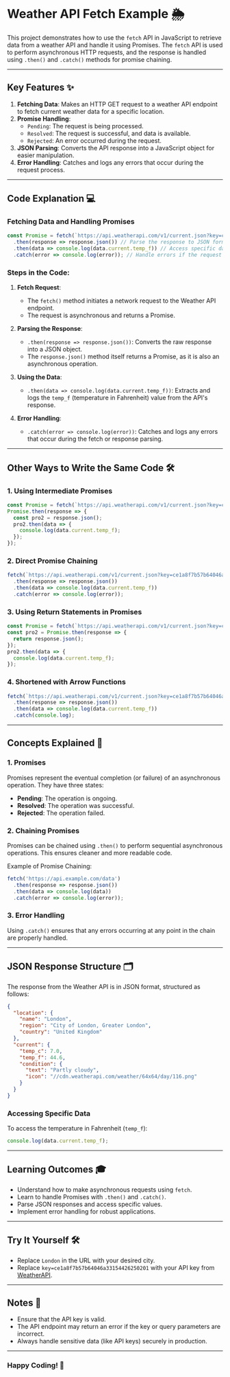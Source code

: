 # Weather API Fetch Example 🌦️

This project demonstrates how to use the `fetch` API in JavaScript to retrieve data from a weather API and handle it using Promises. 
The `fetch` API is used to perform asynchronous HTTP requests, and the response is handled using `.then()` and `.catch()` methods for promise chaining.

---

## Key Features ✨

1. **Fetching Data**: Makes an HTTP GET request to a weather API endpoint to fetch current weather data for a specific location.
2. **Promise Handling**:
   - `Pending`: The request is being processed.
   - `Resolved`: The request is successful, and data is available.
   - `Rejected`: An error occurred during the request.
3. **JSON Parsing**: Converts the API response into a JavaScript object for easier manipulation.
4. **Error Handling**: Catches and logs any errors that occur during the request process.

---

## Code Explanation 💻

### Fetching Data and Handling Promises

```javascript
const Promise = fetch(`https://api.weatherapi.com/v1/current.json?key=ce1a8f7b57b64046a33154426250201&q=London&aqi=no`)
  .then(response => response.json()) // Parse the response to JSON format
  .then(data => console.log(data.current.temp_f)) // Access specific data (temperature in Fahrenheit)
  .catch(error => console.log(error)); // Handle errors if the request fails
```

### Steps in the Code:

1. **Fetch Request**:
   - The `fetch()` method initiates a network request to the Weather API endpoint.
   - The request is asynchronous and returns a Promise.

2. **Parsing the Response**:
   - `.then(response => response.json())`: Converts the raw response into a JSON object.
   - The `response.json()` method itself returns a Promise, as it is also an asynchronous operation.

3. **Using the Data**:
   - `.then(data => console.log(data.current.temp_f))`: Extracts and logs the `temp_f` (temperature in Fahrenheit) value from the API's response.

4. **Error Handling**:
   - `.catch(error => console.log(error))`: Catches and logs any errors that occur during the fetch or response parsing.

---

## Other Ways to Write the Same Code 🛠️

### 1. Using Intermediate Promises
```javascript
const Promise = fetch(`https://api.weatherapi.com/v1/current.json?key=ce1a8f7b57b64046a33154426250201&q=London&aqi=no`);
Promise.then(response => {
  const pro2 = response.json();
  pro2.then(data => {
    console.log(data.current.temp_f);
  });
});
```

### 2. Direct Promise Chaining
```javascript
fetch(`https://api.weatherapi.com/v1/current.json?key=ce1a8f7b57b64046a33154426250201&q=London&aqi=no`)
  .then(response => response.json())
  .then(data => console.log(data.current.temp_f))
  .catch(error => console.log(error));
```

### 3. Using Return Statements in Promises
```javascript
const Promise = fetch(`https://api.weatherapi.com/v1/current.json?key=ce1a8f7b57b64046a33154426250201&q=London&aqi=no`);
const pro2 = Promise.then(response => {
  return response.json();
});
pro2.then(data => {
  console.log(data.current.temp_f);
});
```

### 4. Shortened with Arrow Functions
```javascript
fetch(`https://api.weatherapi.com/v1/current.json?key=ce1a8f7b57b64046a33154426250201&q=London&aqi=no`)
  .then(response => response.json())
  .then(data => console.log(data.current.temp_f))
  .catch(console.log);
```

---

## Concepts Explained 📖

### 1. Promises
Promises represent the eventual completion (or failure) of an asynchronous operation. They have three states:
- **Pending**: The operation is ongoing.
- **Resolved**: The operation was successful.
- **Rejected**: The operation failed.

### 2. Chaining Promises
Promises can be chained using `.then()` to perform sequential asynchronous operations. This ensures cleaner and more readable code.

Example of Promise Chaining:
```javascript
fetch('https://api.example.com/data')
  .then(response => response.json())
  .then(data => console.log(data))
  .catch(error => console.log(error));
```

### 3. Error Handling
Using `.catch()` ensures that any errors occurring at any point in the chain are properly handled.

---

## JSON Response Structure 🗂️
The response from the Weather API is in JSON format, structured as follows:
```json
{
  "location": {
    "name": "London",
    "region": "City of London, Greater London",
    "country": "United Kingdom"
  },
  "current": {
    "temp_c": 7.0,
    "temp_f": 44.6,
    "condition": {
      "text": "Partly cloudy",
      "icon": "//cdn.weatherapi.com/weather/64x64/day/116.png"
    }
  }
}
```

### Accessing Specific Data
To access the temperature in Fahrenheit (`temp_f`):
```javascript
console.log(data.current.temp_f);
```

---

## Learning Outcomes 🎓

- Understand how to make asynchronous requests using `fetch`.
- Learn to handle Promises with `.then()` and `.catch()`.
- Parse JSON responses and access specific values.
- Implement error handling for robust applications.

---

## Try It Yourself 🛠️

- Replace `London` in the URL with your desired city.
- Replace `key=ce1a8f7b57b64046a33154426250201` with your API key from [WeatherAPI](https://www.weatherapi.com/).

---

## Notes 📝
- Ensure that the API key is valid.
- The API endpoint may return an error if the key or query parameters are incorrect.
- Always handle sensitive data (like API keys) securely in production.

---

### Happy Coding! 🚀

